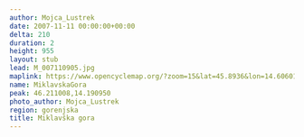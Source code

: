 ```yaml
---
author: Mojca_Lustrek
date: 2007-11-11 00:00:00+00:00
delta: 210
duration: 2
height: 955
layout: stub
lead: M_007110905.jpg
maplink: https://www.opencyclemap.org/?zoom=15&lat=45.8936&lon=14.60601&layers=B0000
name: MiklavskaGora
peak: 46.211008,14.190950
photo_author: Mojca_Lustrek
region: gorenjska
title: Miklavška gora
---
```

